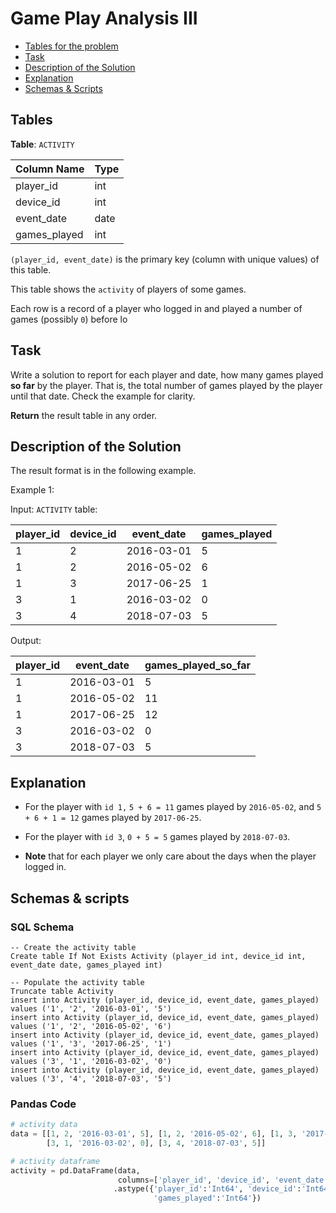 # Game Play Analysis III

- [Tables for the problem](#tables)
- [Task](#task)
- [Description of the Solution](#description-of-the-solution)
- [Explanation](#explanation)
- [Schemas & Scripts](#schemas--scripts)

## Tables 

**Table**: `ACTIVITY`

| Column Name  | Type |
|--------------|------|
| player_id    | int  |
| device_id    | int  |
| event_date   | date |
| games_played | int  |

`(player_id, event_date)` is the primary key (column with unique values) of this table.

This table shows the `activity` of players of some games.

Each row is a record of a player who logged in and played a number of games (possibly `0`) before lo

## Task

Write a solution to report for each player and date, how many games played **so far** by the player. 
That is, the total number of games played by the player until that date. Check the example for clarity.

**Return** the result table in any order.

## Description of the Solution ##

The result format is in the following example.

Example 1:

Input: 
`ACTIVITY` table:

| player_id | device_id | event_date | games_played |
|-----------|-----------|------------|--------------|
| 1         | 2         | 2016-03-01 | 5            |
| 1         | 2         | 2016-05-02 | 6            |
| 1         | 3         | 2017-06-25 | 1            |
| 3         | 1         | 2016-03-02 | 0            |
| 3         | 4         | 2018-07-03 | 5            |

Output: 

| player_id | event_date | games_played_so_far |
|-----------|------------|---------------------|
| 1         | 2016-03-01 | 5                   |
| 1         | 2016-05-02 | 11                  |
| 1         | 2017-06-25 | 12                  |
| 3         | 2016-03-02 | 0                   |
| 3         | 2018-07-03 | 5                   |

## Explanation ##

- For the player with `id 1,` `5 + 6 = 11` games played by `2016-05-02`, and `5 + 6 + 1 = 12` games played by `2017-06-25`.
- For the player with `id 3`, `0 + 5 = 5` games played by `2018-07-03`.

- **Note** that for each player we only care about the days when the player logged in.

## Schemas & scripts

### SQL Schema

```genericsql
-- Create the activity table
Create table If Not Exists Activity (player_id int, device_id int, event_date date, games_played int)
    
-- Populate the activity table
Truncate table Activity
insert into Activity (player_id, device_id, event_date, games_played) values ('1', '2', '2016-03-01', '5')
insert into Activity (player_id, device_id, event_date, games_played) values ('1', '2', '2016-05-02', '6')
insert into Activity (player_id, device_id, event_date, games_played) values ('1', '3', '2017-06-25', '1')
insert into Activity (player_id, device_id, event_date, games_played) values ('3', '1', '2016-03-02', '0')
insert into Activity (player_id, device_id, event_date, games_played) values ('3', '4', '2018-07-03', '5')
```

### Pandas Code

```python
# activity data
data = [[1, 2, '2016-03-01', 5], [1, 2, '2016-05-02', 6], [1, 3, '2017-06-25', 1], 
        [3, 1, '2016-03-02', 0], [3, 4, '2018-07-03', 5]]

# activity dataframe
activity = pd.DataFrame(data, 
                        columns=['player_id', 'device_id', 'event_date', 'games_played']) \
                       .astype({'player_id':'Int64', 'device_id':'Int64', 'event_date':'datetime64[ns]', 
                                'games_played':'Int64'})
```
